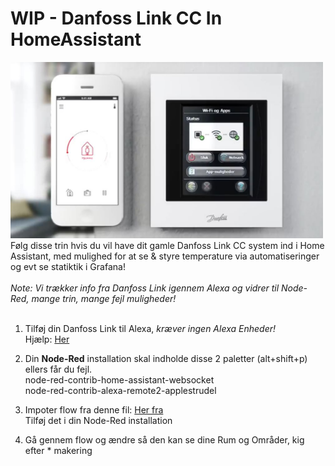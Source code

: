 # **WIP** - Danfoss Link CC In HomeAssistant 
<img src="https://github.com/michaelflarsen/danfosslink-in-HA/blob/main/danfosslink.JPG" alt="Controller" width="500">
Følg disse trin hvis du vil have dit gamle Danfoss Link CC system ind i Home Assistant, med mulighed for at se & styre temperature via automatiseringer og evt se statiktik i Grafana!<br><br>
<i>Note: Vi trækker info fra Danfoss Link igennem Alexa og vidrer til Node-Red, mange trin, mange fejl muligheder!</i>
<br><br>

1. Tilføj din Danfoss Link til Alexa, <i>kræver ingen Alexa Enheder!</i>
    <br>Hjælp: <a href="https://github.com/michaelflarsen/danfosslink-in-HA/blob/main/danfossAlexaSetup.pdf">Her</a> 

2. Din <b>Node-Red</b> installation skal indholde disse 2 paletter (alt+shift+p) ellers får du fejl.
    <br> node-red-contrib-home-assistant-websocket 
    <br> node-red-contrib-alexa-remote2-applestrudel
   
3. Impoter flow fra denne fil: <a href="https://github.com/michaelflarsen/danfosslink-in-HA/blob/main/Node-Red%20Flow">Her fra</a><br>
    Tilføj det i din Node-Red installation

4. Gå gennem flow og ændre så den kan se dine Rum og Områder, kig efter * makering


